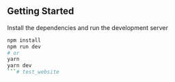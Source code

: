 ## Getting Started

Install the dependencies and run the development server

```bash
npm install
npm run dev
# or
yarn
yarn dev
```# test_website
